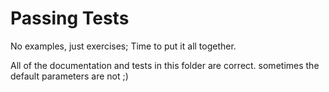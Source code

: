 # Passing Tests

No examples, just exercises; Time to put it all together.

All of the documentation and tests in this folder are correct. sometimes the
default parameters are not ;)
